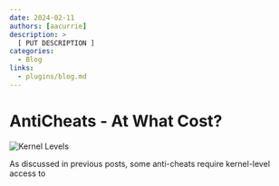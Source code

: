 ```yaml
---
date: 2024-02-11
authors: [aacurrie]
description: >
  [ PUT DESCRIPTION ]
categories:
  - Blog
links:
  - plugins/blog.md
---
```


# AntiCheats - At What Cost?
![Kernel Levels](https://upload.wikimedia.org/wikipedia/commons/thumb/2/2f/Priv_rings.svg/600px-Priv_rings.svg.png)

As discussed in previous posts, some anti-cheats require kernel-level access to 